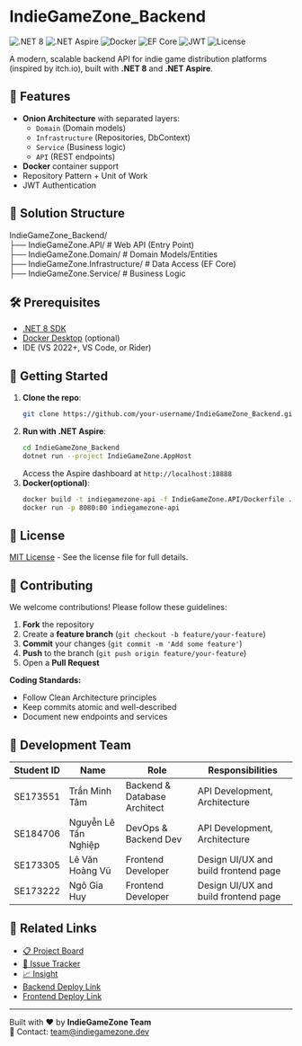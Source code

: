 # IndieGameZone_Backend

![.NET 8](https://img.shields.io/badge/.NET-8-512BD4?logo=dotnet)
![.NET Aspire](https://img.shields.io/badge/.NET_Aspire-✓-512BD4?logo=dotnet)
![Docker](https://img.shields.io/badge/Docker-✓-2496ED?logo=docker)
![EF Core](https://img.shields.io/badge/EF_Core-✓-512BD4)
![JWT](https://img.shields.io/badge/JWT-Auth-yellow)
![License](https://img.shields.io/badge/License-MIT-green)

A modern, scalable backend API for indie game distribution platforms (inspired by itch.io), built with **.NET 8** and **.NET Aspire**.

## 🚀 Features

- **Onion Architecture** with separated layers:
  - `Domain` (Domain models)
  - `Infrastructure` (Repositories, DbContext)
  - `Service` (Business logic)
  - `API` (REST endpoints)
- **Docker** container support
- Repository Pattern + Unit of Work
- JWT Authentication

## 📂 Solution Structure

IndieGameZone_Backend/ <br>
├── IndieGameZone.API/ # Web API (Entry Point) <br>
├── IndieGameZone.Domain/ # Domain Models/Entities <br>
├── IndieGameZone.Infrastructure/ # Data Access (EF Core) <br>
├── IndieGameZone.Service/ # Business Logic <br>

## 🛠️ Prerequisites

- [.NET 8 SDK](https://dotnet.microsoft.com/download)
- [Docker Desktop](https://www.docker.com/products/docker-desktop) (optional)
- IDE (VS 2022+, VS Code, or Rider)

## 🏃 Getting Started

1. **Clone the repo**:
   ```bash
   git clone https://github.com/your-username/IndieGameZone_Backend.git
   ```
2. **Run with .NET Aspire**:
   ```bash
   cd IndieGameZone_Backend
   dotnet run --project IndieGameZone.AppHost
   ```
   Access the Aspire dashboard at `http://localhost:18888`
4. **Docker(optional)**:
   ```bash
   docker build -t indiegamezone-api -f IndieGameZone.API/Dockerfile .
   docker run -p 8080:80 indiegamezone-api
   ```
   
## 📜 License

[MIT License](LICENSE) - See the license file for full details.

## 🤝 Contributing

We welcome contributions! Please follow these guidelines:

1. **Fork** the repository
2. Create a **feature branch** (`git checkout -b feature/your-feature`)
3. **Commit** your changes (`git commit -m 'Add some feature'`)
4. **Push** to the branch (`git push origin feature/your-feature`)
5. Open a **Pull Request**

**Coding Standards:**
- Follow Clean Architecture principles
- Keep commits atomic and well-described
- Document new endpoints and services

## 👥 Development Team

| Student ID   | Name                  | Role                                 | Responsibilities                      |
|--------------|-----------------------|--------------------------------------|---------------------------------------|
| SE173551     | Trần Minh Tâm         | Backend & Database Architect	      | API Development, Architecture         |
| SE184706     | Nguyễn Lê Tấn Nghiệp  | DevOps & Backend Dev	               | API Development, Architecture         |
| SE173305     | Lê Văn Hoàng Vũ       | Frontend Developer                   | Design UI/UX and build frontend page  |
| SE173222     | Ngô Gia Huy           | Frontend Developer                   | Design UI/UX and build frontend page  |

## 🔗 Related Links
- [📋 Project Board](https://github.com/orgs/IndieGameZone/projects?query=is%3Aopen)
- [🐛 Issue Tracker](https://github.com/IndieGameZone/IndieGameZone_Backend/issues)
- [📈 Insight](https://github.com/IndieGameZone/IndieGameZone_Backend/network/dependencies)
- [Backend Deploy Link](https://indiegamezonese101.azurewebsites.net/swagger) 
- [Frontend Deploy Link](https://indie-game-zone.vercel.app)

---

Built with ❤️ by **IndieGameZone Team**  
📧 Contact: [team@indiegamezone.dev](mailto:team@indiegamezone.dev)
